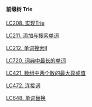 #### 前缀树 Trie

[LC208. 实现Trie](https://github.com/MyLeetCodeRecord/cpp-leetcode/blob/master/markdown/LC208.%20%E5%AE%9E%E7%8E%B0Trie.md)

[LC211. 添加与搜索单词](https://github.com/MyLeetCodeRecord/cpp-leetcode/blob/master/markdown/LC211.%20%E6%B7%BB%E5%8A%A0%E4%B8%8E%E6%90%9C%E7%B4%A2%E5%8D%95%E8%AF%8D.md)

[LC212. 单词搜索Ⅱ](https://github.com/MyLeetCodeRecord/cpp-leetcode/blob/master/markdown/LC212.%20%E5%8D%95%E8%AF%8D%E6%90%9C%E7%B4%A2%E2%85%A1.md)

[LC720. 词典中最长的单词](https://github.com/MyLeetCodeRecord/cpp-leetcode/blob/master/markdown/LC720.%20%E8%AF%8D%E5%85%B8%E9%87%8C%E6%9C%80%E9%95%BF%E7%9A%84%E5%8D%95%E8%AF%8D.md)

[LC421. 数组中两个数的最大异或值](https://github.com/MyLeetCodeRecord/cpp-leetcode/blob/master/markdown/LC421.%20%E6%95%B0%E7%BB%84%E4%B8%AD%E4%B8%A4%E4%B8%AA%E6%95%B0%E7%9A%84%E6%9C%80%E5%A4%A7%E5%BC%82%E6%88%96%E5%80%BC.md)

[LC472. 连接词]()


[LC648. 单词替换]()